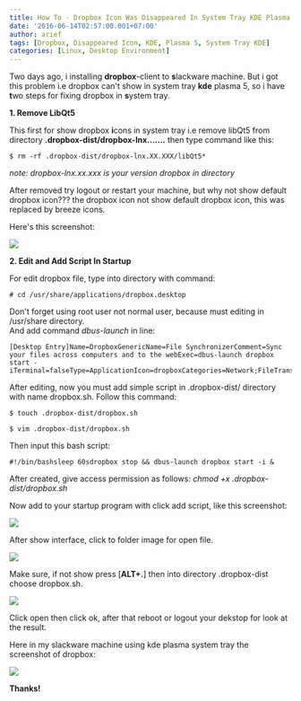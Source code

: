 ```yaml
---
title: How To - Dropbox Icon Was Disappeared In System Tray KDE Plasma 5 [Solved]
date: '2016-06-14T02:57:00.001+07:00'
author: arief
tags: [Dropbox, Disappeared Icon, KDE, Plasma 5, System Tray KDE]
categories: [Linux, Desktop Environment]
---
```


Two days ago, i installing **dropbox**-client to **s**lackware machine. But i got this problem i.e dropbox can't show in system tray **kde** plasma 5, so i have **t**wo steps for fixing dropbox in **s**ystem tray.  

**1. Remove LibQt5**  

This first for show dropbox **i**cons in system tray i.e remove libQt5 from directory **.dropbox-dist/dropbox-lnx.......** then type command like this:

```
$ rm -rf .dropbox-dist/dropbox-lnx.XX.XXX/libQt5*
```

_note: dropbox-lnx.xx.xxx is your version dropbox in directory_  

After removed try logout or restart your machine, but why not show default dropbox icon??? the dropbox icon not show default dropbox icon, this was replaced by breeze icons.  

Here's this screenshot:

![](https://2.bp.blogspot.com/-yFE1BizdoC8/V10xmJWvR7I/AAAAAAAADUc/6OO9Xb6-f_4JTYt5eHO_PdYetTYqK6EVACKgB/s1600/Screenshot_20160521_111659.png)

**2. Edit and Add Script In Startup**  

For edit dropbox file, type into directory with command:

```
# cd /usr/share/applications/dropbox.desktop
```

Don't forget using root user not normal user, because must editing in /usr/share directory.  
And add command _dbus-launch_ in line:

```
[Desktop Entry]Name=DropboxGenericName=File SynchronizerComment=Sync your files across computers and to the webExec=dbus-launch dropbox start -iTerminal=falseType=ApplicationIcon=dropboxCategories=Network;FileTransfer;StartupNotify=false
```

After editing, now you must add simple script in .dropbox-dist/ directory with name dropbox.sh. Follow this command:

```
$ touch .dropbox-dist/dropbox.sh

$ vim .dropbox-dist/dropbox.sh
```

Then input this bash script:  

```
#!/bin/bashsleep 60sdropbox stop && dbus-launch dropbox start -i &
```

After created, give access permission as follows: _chmod +x .dropbox-dist/dropbox.sh_  

Now add to your startup program with click add script, like this screenshot:

![](https://4.bp.blogspot.com/-HwS38tDoLic/V18OYNBfFvI/AAAAAAAADU0/UNIDqNyx_m0lopcZZ9xgT7yn0Vnuoa7ZwCLcB/s1600/Screenshot_20160613_023915.png)

After show interface, click to folder image for open file.

![](https://2.bp.blogspot.com/-yFiukEr--HE/V18OYH2eBbI/AAAAAAAADU4/kuT8J-Crv1cQx9mvuZscS2gRBzk0cGaZwCLcB/s1600/Screenshot_20160613_024100.png)

Make sure, if not show press [**ALT+.**] then into directory .dropbox-dist choose dropbox.sh.

![](https://1.bp.blogspot.com/-ZTky98O5U0w/V18OYAevx3I/AAAAAAAADU8/9UdJPFD6K6cAYEbQHxclA4Npg8Pvcws6wCLcB/s1600/Screenshot_20160613_024117.png)

Click open then click ok, after that reboot or logout your dekstop for look at the result.

Here in my slackware machine using kde plasma system tray the screenshot of dropbox:

![](https://2.bp.blogspot.com/-rN1axflhWsA/V18PfHPRtyI/AAAAAAAADVI/gzU7D-re35A6gwt1quqeLk-CPgKwmGtTACLcB/s1600/Screenshot_20160522_142203.png)

**Thanks!**